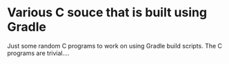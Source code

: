 # Various C souce that is built using Gradle

Just some random C programs to work on using Gradle build scripts.
The C programs are trivial....